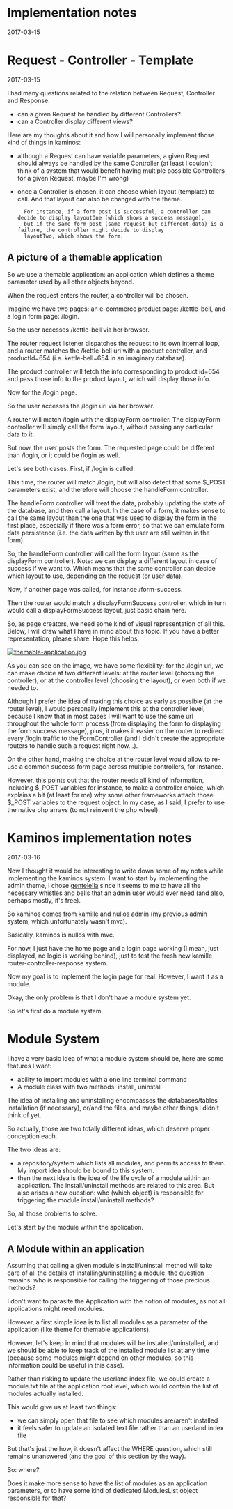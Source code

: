 Implementation notes
========================
2017-03-15




Request - Controller - Template 
====================================
2017-03-15


I had many questions related to the relation between Request, Controller and Response.

- can a given Request be handled by different Controllers?
- can a Controller display different views?



Here are my thoughts about it and how I will personally implement those kind of things in kaminos:

- although a Request can have variable parameters, a given Request should always be handled by the same 
Controller (at least I couldn't think of a system that would benefit having multiple possible Controllers for 
a given Request, maybe I'm wrong)

- once a Controller is chosen, it can choose which layout (template) to call. 
        And that layout can also be changed with the theme.
        
        For instance, if a form post is successful, a controller can decide to display layoutOne (which shows a success message),
        but if the same form post (same request but different data) is a failure, the controller might decide to display
        layoutTwo, which shows the form.
        
        



A picture of a themable application
------------------------------------


So we use a themable application: an application which defines a theme parameter used by all other objects beyond.

When the request enters the router, a controller will be chosen.
 
Imagine we have two pages: an e-commerce product page: /kettle-bell, and a login form page: /login.


So the user accesses /kettle-bell via her browser.
 
The router request listener dispatches the request to its own internal loop, and a router matches the /kettle-bell
uri with a product controller, and productId=654 (i.e. kettle-bell=654 in an imaginary database).

The product controller will fetch the info corresponding to product id=654 and pass those info to the product layout,
which will display those info.


Now for the /login page.

So the user accesses the /login uri via her browser.

A router will match /login with the displayForm controller. The displayForm controller will simply call the form layout,
without passing any particular data to it.

But now, the user posts the form.
The requested page could be different than /login, or it could be /login as well.

Let's see both cases.
First, if /login is called.

This time, the router will match /login, but will also detect that some $_POST parameters exist,
and therefore will choose the handleForm controller.

The handleForm controller will treat the data, probably updating the state of the database, and then call 
a layout. In the case of a form, it makes sense to call the same layout than the one that was used to display the form 
in the first place, especially if there was a form error, so that we can emulate form data persistence (i.e. the data
written by the user are still written in the form).

So, the handleForm controller will call the form layout (same as the displayForm controller).
Note: we can display a different layout in case of success if we want to. Which means that the same controller can
decide which layout to use, depending on the request (or user data).


Now, if another page was called, for instance /form-success.

Then the router would match a displayFormSuccess controller, which in turn would call a displayFormSuccess layout, just
basic chain here.


So, as page creators, we need some kind of visual representation of all this.
Below, I will draw what I have in mind about this topic. If you have a better representation, please share.
Hope this helps.


[![themable-application.jpg](https://s19.postimg.org/knkaa5u1v/themable_application.jpg)](https://postimg.org/image/4pbkk0ztr/)


As you can see on the image, we have some flexibility: for the /login uri, we can make choice at two different levels:
at the router level (choosing the controller), or at the controller level (choosing the layout), or even both if we needed to.

Although I prefer the idea of making this choice as early as possible (at the router level), I would personally 
implement this at the controller level, because I know that in most cases I will want to use the same url throughout 
the whole form process (from displaying the form to displaying the form success message), plus, it makes it easier
on the router to redirect every /login traffic to the FormController (and I didn't create the appropriate routers to handle
such a request right now...).

On the other hand, making the choice at the router level would allow to re-use a common success form page across multiple
controllers, for instance.


However, this points out that the router needs all kind of information, including $_POST variables for instance,
to make a controller choice, which explains a bit (at least for me) why some other frameworks attach those $_POST variables
to the request object. In my case, as I said, I prefer to use the native php arrays (to not reinvent the php wheel).


 
Kaminos implementation notes
=================================
2017-03-16
 
 
Now I thought it would be interesting to write down some of my notes while implementing the kaminos system.
I want to start by implementing the admin theme, I chose [gentelella](https://colorlib.com/polygon/gentelella/index.html) 
since it seems to me to have all the necessary whistles and bells that an admin user would ever 
need (and also, perhaps mostly, it's free).
 
 
So kaminos comes from kamille and nullos admin (my previous admin system, which unfortunately wasn't mvc).

Basically, kaminos is nullos with mvc.

For now, I just have the home page and a login page working (I mean, just displayed, no logic is working behind),
just to test the fresh new kamille router-controller-response system.

Now my goal is to implement the login page for real.
However, I want it as a module.

Okay, the only problem is that I don't have a module system yet.

So let's first do a module system.


Module System
===============

I have a very basic idea of what a module system should be, here are some features I want:

- ability to import modules with a one line terminal command
- A module class with two methods: install, uninstall


The idea of installing and uninstalling encompasses the databases/tables installation (if necessary), or/and the
files, and maybe other things I didn't think of yet.

So actually, those are two totally different ideas, which deserve proper conception each.

The two ideas are:

- a repository/system which lists all modules, and permits access to them. My import idea should be bound to this system.
- then the next idea is the idea of the life cycle of a module within an application.
    The install/uninstall methods are related to this area.
    But also arises a new question: who (which object) is responsible for triggering the 
    module install/uninstall methods?
    
    
So, all those problems to solve.
    
Let's start by the module within the application.
    
    
    
A Module within an application
---------------------------------

Assuming that calling a given module's install/uninstall method will take care of all the details of 
installing/uninstalling a module, the question remains: who is responsible for calling the triggering of 
those precious methods?
 
I don't want to parasite the Application with the notion of modules, as not all applications might need modules.
  
However, a first simple idea is to list all modules as a parameter of the application 
(like theme for themable applications).
  
However, let's keep in mind that modules will be installed/uninstalled, and we should be able to keep track
of the installed module list at any time (because some modules might depend on other modules, so this information
could be useful in this case).

Rather than risking to update the userland index file, we could create a module.txt file at the application root level,
which would contain the list of modules actually installed.
 
This would give us at least two things:

- we can simply open that file to see which modules are/aren't installed
- it feels safer to update an isolated text file rather than an userland index file

But that's just the how, it doesn't affect the WHERE question, which still remains unanswered (and the goal of this
section by the way).

So: where?

Does it make more sense to have the list of modules as an application parameters, or to have some kind of 
dedicated ModulesList object responsible for that?










    
    
    
    
    
    
    
    
    
    
    
    



